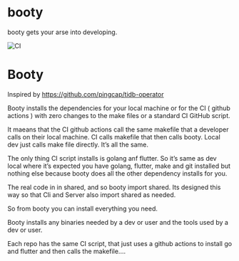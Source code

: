 # booty

booty gets your arse into developing.

![CI](https://github.com/getcouragenow/booty/workflows/CI/badge.svg)


# Booty

Inspired by https://github.com/pingcap/tidb-operator

Booty installs the dependencies for your local machine or for the CI ( github actions ) with zero changes to the make files or a standard CI GitHub script.

It maeans that the CI github actions call the same makefile that a developer calls on their local machine. CI calls makefile that then calls booty. Local dev just calls make file directly. It’s all the same.

The only thing CI script installs is golang anf flutter. So it’s same as dev local where it’s expected you have golang, flutter, make and git installed but nothing else because booty does all the other dependency installs for you.

The real code in in shared, and so booty import shared. Its designed this way so that Cli and Server also import shared as needed.

So from booty you can install everything you need.

Booty installs any binaries needed by a dev or user and the tools used by a dev or user.

Each repo has the same CI script, that just uses a github actions to install go and flutter and then calls the makefile....